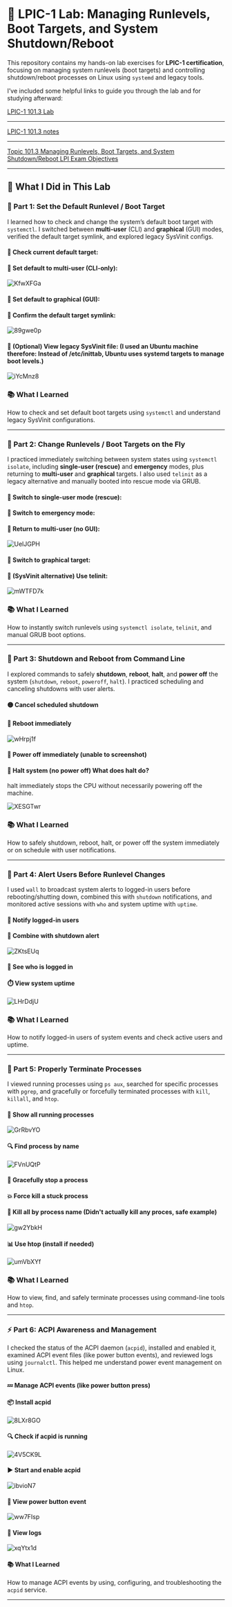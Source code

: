 # 🧪 LPIC-1 Lab: Managing Runlevels, Boot Targets, and System Shutdown/Reboot

This repository contains my hands-on lab exercises for **LPIC-1 certification**, focusing on managing system runlevels (boot targets) and controlling shutdown/reboot processes on Linux using `systemd` and legacy tools.

I’ve included some helpful links to guide you through the lab and for studying afterward:

[LPIC-1 101.3 Lab](https://1drv.ms/w/c/354f1c8d534fbced/EQqfNBbLmmpNsTJLqNyGLN8B31VhWYOtii0oef8hxjR46A?e=7TDC7q)

---

[LPIC-1 101.3 notes](https://1drv.ms/w/c/354f1c8d534fbced/Ee_QXdk-4WtEt6R0c0udKC4BzTVg6EVnF-0wwHA72TAcMg?e=AiIFnH)

---

[Topic 101.3 Managing Runlevels, Boot Targets, and System Shutdown/Reboot LPI Exam Objectives](https://www.lpi.org/our-certifications/exam-101-102-objectives/#101.3_Change_runlevels_.2F_boot_targets_and_shutdown_or_reboot_system)

---

## 🚀 What I Did in This Lab

### 🔹 Part 1: Set the Default Runlevel / Boot Target  
I learned how to check and change the system’s default boot target with `systemctl`. I switched between **multi-user** (CLI) and **graphical** (GUI) modes, verified the default target symlink, and explored legacy SysVinit configs.

#### 🔹 Check current default target:

#### 🔹 Set default to multi-user (CLI-only):

![KfwXFGa](https://github.com/user-attachments/assets/cac4c5ba-cf29-4365-ad86-6fdad99b0cae)

#### 🔹 Set default to graphical (GUI):

#### 🔹 Confirm the default target symlink:

![89gwe0p](https://github.com/user-attachments/assets/543c70b7-8278-47ad-8673-b7bea02c94a7)

#### 🔹 (Optional) View legacy SysVinit file: (I used an Ubuntu machine therefore: Instead of /etc/inittab, Ubuntu uses systemd targets to manage boot levels.)

![iYcMnz8](https://github.com/user-attachments/assets/3823a697-a6ed-4e46-8a3d-6316f2c14496)

### 📚 What I Learned  
How to check and set default boot targets using `systemctl` and understand legacy SysVinit configurations.

---

### 🔄 Part 2: Change Runlevels / Boot Targets on the Fly  
I practiced immediately switching between system states using `systemctl isolate`, including **single-user (rescue)** and **emergency** modes, plus returning to **multi-user** and **graphical** targets. I also used `telinit` as a legacy alternative and manually booted into rescue mode via GRUB.

#### 🔸 Switch to single-user mode (rescue):


#### 🔸 Switch to emergency mode:

#### 🔸 Return to multi-user (no GUI):

![UelJGPH](https://github.com/user-attachments/assets/a71e1340-ab0f-4273-811b-ae1821292bdb)

#### 🔸 Switch to graphical target:

#### 🧯 (SysVinit alternative) Use telinit:

![mWTFD7k](https://github.com/user-attachments/assets/3a499f77-b903-4014-a1fd-f9d3ef4331ab)

### 📚 What I Learned  
How to instantly switch runlevels using `systemctl isolate`, `telinit`, and manual GRUB boot options.

---

### 🔌 Part 3: Shutdown and Reboot from Command Line  
I explored commands to safely **shutdown**, **reboot**, **halt**, and **power off** the system (`shutdown`, `reboot`, `poweroff`, `halt`). I practiced scheduling and canceling shutdowns with user alerts. 

#### 🟡 Cancel scheduled shutdown

#### 🔁 Reboot immediately

![wHrpj1f](https://github.com/user-attachments/assets/aa150a75-8b9b-4c83-853d-42d7e320619e)

#### 🔻 Power off immediately (unable to screenshot) 

#### 🔕 Halt system (no power off) What does halt do?
halt immediately stops the CPU without necessarily powering off the machine.

![XESGTwr](https://github.com/user-attachments/assets/5ed74d2d-1561-477c-9d7e-14b9be6e4586)

### 📚 What I Learned  
How to safely shutdown, reboot, halt, or power off the system immediately or on schedule with user notifications.

---

### 📢 Part 4: Alert Users Before Runlevel Changes  
I used `wall` to broadcast system alerts to logged-in users before rebooting/shutting down, combined this with `shutdown` notifications, and monitored active sessions with `who` and system uptime with `uptime`.

#### 💬 Notify logged-in users

#### 🔄 Combine with shutdown alert

![ZKtsEUq](https://github.com/user-attachments/assets/0ae3b5af-9912-4db8-bcfe-ba14a0a02372)

#### 👥 See who is logged in

#### ⏱️ View system uptime

![LHrDdjU](https://github.com/user-attachments/assets/0def8d59-b527-4efd-ba8d-7d1ac0e88287)

### 📚 What I Learned  
How to notify logged-in users of system events and check active users and uptime.

---

### 🧼 Part 5: Properly Terminate Processes  
I viewed running processes using `ps aux`, searched for specific processes with `pgrep`, and gracefully or forcefully terminated processes with `kill`, `killall`, and `htop`.

#### 📄 Show all running processes

![GrRbvYO](https://github.com/user-attachments/assets/9e9d1640-3611-4136-95d7-08384c8dfb26)

#### 🔍 Find process by name

![FVnUQtP](https://github.com/user-attachments/assets/beabdc29-1a84-4b33-b193-7a834c521264)

#### 🧯 Gracefully stop a process

#### 💥 Force kill a stuck process

#### 🧼 Kill all by process name (Didn't actually kill any proces, safe example)

![gw2YbkH](https://github.com/user-attachments/assets/6d187329-9cc9-4430-843f-4f698b429803)

#### 📊 Use htop (install if needed)

![umVbXYf](https://github.com/user-attachments/assets/b539042e-dfec-44a1-980d-f1bad4a1d04a)

### 📚 What I Learned  
How to view, find, and safely terminate processes using command-line tools and `htop`.

---

### ⚡ Part 6: ACPI Awareness and Management  
I checked the status of the ACPI daemon (`acpid`), installed and enabled it, examined ACPI event files (like power button events), and reviewed logs using `journalctl`. This helped me understand power event management on Linux.

#### 💤 Manage ACPI events (like power button press)

#### 📦 Install acpid

![8LXr8GO](https://github.com/user-attachments/assets/2514fb2a-0551-4ff6-b04c-b78658b7480c)

#### 🔍 Check if acpid is running

![4V5CK9L](https://github.com/user-attachments/assets/3e49d756-6e72-4acd-a828-8d8e1ebc3514)

#### ▶️ Start and enable acpid

![ibvioN7](https://github.com/user-attachments/assets/8788db52-e114-4cec-b5ac-dccb6c795110)

#### 📜 View power button event

![ww7FIsp](https://github.com/user-attachments/assets/1a24ecf7-abb2-4a0a-a035-f837290abfd7)

#### 🧾 View logs

![xqYtx1d](https://github.com/user-attachments/assets/9c8abd0e-1e7b-4fb1-9365-15e0ac4dc8b1)

#### 📚 What I Learned  
How to manage ACPI events by using, configuring, and troubleshooting the `acpid` service.

---
